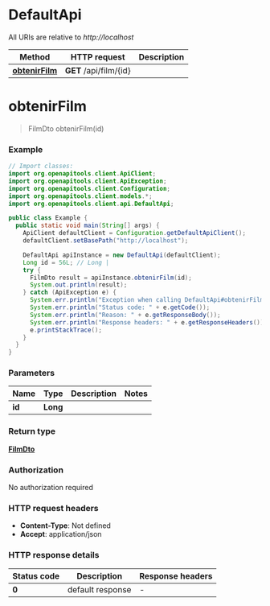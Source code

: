 # DefaultApi

All URIs are relative to *http://localhost*

Method | HTTP request | Description
------------- | ------------- | -------------
[**obtenirFilm**](DefaultApi.md#obtenirFilm) | **GET** /api/film/{id} | 


<a name="obtenirFilm"></a>
# **obtenirFilm**
> FilmDto obtenirFilm(id)



### Example
```java
// Import classes:
import org.openapitools.client.ApiClient;
import org.openapitools.client.ApiException;
import org.openapitools.client.Configuration;
import org.openapitools.client.models.*;
import org.openapitools.client.api.DefaultApi;

public class Example {
  public static void main(String[] args) {
    ApiClient defaultClient = Configuration.getDefaultApiClient();
    defaultClient.setBasePath("http://localhost");

    DefaultApi apiInstance = new DefaultApi(defaultClient);
    Long id = 56L; // Long | 
    try {
      FilmDto result = apiInstance.obtenirFilm(id);
      System.out.println(result);
    } catch (ApiException e) {
      System.err.println("Exception when calling DefaultApi#obtenirFilm");
      System.err.println("Status code: " + e.getCode());
      System.err.println("Reason: " + e.getResponseBody());
      System.err.println("Response headers: " + e.getResponseHeaders());
      e.printStackTrace();
    }
  }
}
```

### Parameters

Name | Type | Description  | Notes
------------- | ------------- | ------------- | -------------
 **id** | **Long**|  |

### Return type

[**FilmDto**](FilmDto.md)

### Authorization

No authorization required

### HTTP request headers

 - **Content-Type**: Not defined
 - **Accept**: application/json

### HTTP response details
| Status code | Description | Response headers |
|-------------|-------------|------------------|
**0** | default response |  -  |

